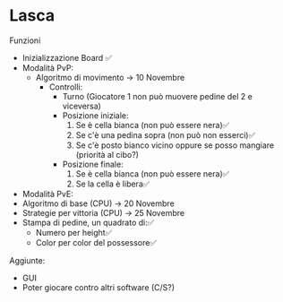 # Lasca

Funzioni

- Inizializzazione Board ✅
- Modalità PvP:
  - Algoritmo di movimento -> 10 Novembre
    - Controlli:
      - Turno (Giocatore 1 non può muovere pedine del 2 e viceversa)
      - Posizione iniziale: 
        1. Se è cella bianca (non può essere nera)✅
        2. Se c'è una pedina sopra (non può non esserci)✅
        3. Se c'è posto bianco vicino oppure se posso mangiare (priorità al cibo?)
      - Posizione finale: 
        1. Se è cella bianca (non può essere nera)✅
        2. Se la cella è libera✅
 - Modalità PvE:
  - Algoritmo di base (CPU) -> 20 Novembre
  - Strategie per vittoria (CPU) -> 25 Novembre
- Stampa di pedine, un quadrato di:✅
  - Numero per height✅
  - Color per color del possessore✅

Aggiunte:
 - GUI
 - Poter giocare contro altri software (C/S?)
